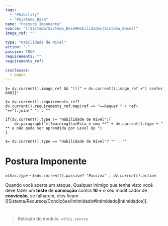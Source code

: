 ```yaml
---
tags:
  - "#hability"
  - "#Sistema_Base"
name: "Postura Imponente"
source: "[[Sistema/Sistema_Base#Habilidades|Sistema_Base]]"
image_ref: ""

type: "Habilidade de Nível"
action: "-"
passive: TRUE
requirements: ""
requirements_ref:  

cssclasses:
  - paper
---
```

`$= dv.current().image_ref && "![[" + dv.current().image_ref +"| center 600]]"`


`$= dv.current().requirements_ref? dv.current().requirements_ref.map(ref => "==Requer " + ref+ "==").join(" ") : ""`

```dataviewjs
if(dv.current().type != "Habilidade de Nível"){
	dv.paragraph(">[!warning]\n>Esta é uma **" + dv.current().type + " ** e não pode ser aprendida por Level Up ")
}
```


`$= dv.current().type == "Habilidade de Nível"? "" : ""`
# Postura Imponente
*`=this.type` - `$=dv.current().passive? "Passiva" : dv.current().action`*

Quando você acerta um ataque, Qualquer inimigo que tenha visto você deve fazer um **teste** de **convicção** contra **10 +** o seu modificador de **convicção**, se falharem, eles ficam  [[Sistema/Recursos/Condições/Intimidado#Intimidado|Intimidados]].


#
> Retirado do modulo: `=this.source`